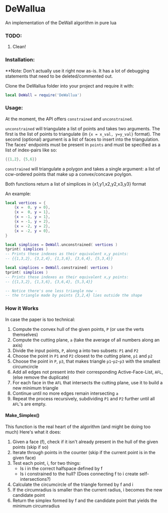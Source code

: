 # DeWallua
An implementation of the DeWall algorithm in pure lua

### TODO:
1. Clean!

### Installation:
**Note: Don't actually use it right now as-is. It has a lot of debugging statements that need to be deleted/commented out.

Clone the DeWallua folder into your project and require it with:  
```lua
local DeWall = require('DeWallua')
```

### Usage:
At the moment, the API offers `constrained` and `unconstrained`. 

`unconstrained` will triangulate a list of points and takes two arguments. The first is the list of points to triangulate (in `{x = x_val, y=y_val}` format). The second (optional) argument is a list of faces to insert into the triangulation. The faces' endpoints must be present in `points` and must be specified as a list of index-pairs like so:
```lua
{{1,2}, {5,6}}
```

`constrained` will triangulate a polygon and takes a single argument: a list of ccw-ordered points that make up a convex/concave poylgon. 

Both functions return a list of simplices in {x1,y1,x2,y2,x3,y3} format

An example:
```lua
local vertices = {
	{x =  0, y = 0}, 
	{x =  0, y = 1}, 
	{x = -1, y = 1}, 
	{x = -1, y = 2}, 
	{x = -2, y = 2}, 
	{x = -2, y = 0}, 
}

local simplices = DeWall.unconstrained( vertices )
tprint( simplices )
-- Prints these indexes as their equivalent x,y points:
-- {{1,3,2}, {3,2,4}, {1,3,6}, {3,6,4}, {5,3,4}}

local simplices = DeWall.constrained( vertices )
tprint( simplices )
-- Prints these indexes as their equivalent x,y points:
-- {{1,3,2}, {1,3,6}, {3,6,4}, {5,3,4}}

-- Notice there's one less triangle now -
-- the triangle made by points {3,2,4} lies outside the shape 
```

### How it Works
In case the paper is too technical:

1) Compute the convex hull of the given points, `P` (or use the verts themselves)
2) Compute the cutting plane, `a` (take the average of all numbers along an axis)
3) Divide the input points, `P`, along a into two subsets: `P1` and `P2`
4) Choose the point in `P1` and `P2` closest to the cutting plane, `p1` and `p2`
5) Choose the point in `P`, `p3`, that makes triangle `p1`-`p2`-`p3` with the smallest circumcircle
6) Add all edges not present into their corresponding Active-Face-List, `AFL`, (else remove the duplicate)
7) For each face in the `AFL` that intersects the cutting plane, use it to build a new minimum triangle
8) Continue until no more edges remain intersecting `a`
9) Repeat the process recursively, subdividing `P1` and `P2` further until all `AFL`'s are empty.

#### Make_Simplex()
This function is the real heart of the algorithm (and might be doing too much)
Here's what it does:
1) Given a face (f), check if it isn't already present in the hull of the given points (skip if so)
2) Iterate through points in the counter (skip if the current point is in the given face)
3) Test each point, i, for two things:
	* Is i in the correct halfspace defined by f
	* Is i constrained to the hull? (Does connecting f to i create self-intersections?)
4) Calculate the circumcircle of the triangle formed by f and i
5) If the circumradius is smaller than the current radius, i becomes the new candidate point
6) Return the simplex formed by f and the candidate point that yields the minimum circumradius